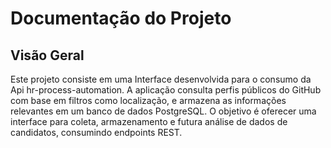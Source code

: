 # Documentação do Projeto

## Visão Geral
Este projeto consiste em uma Interface desenvolvida para o consumo da Api hr-process-automation. A aplicação consulta perfis públicos do GitHub com base em filtros como localização, e armazena as informações relevantes em um banco de dados PostgreSQL. O objetivo é oferecer uma interface para coleta, armazenamento e futura análise de dados de candidatos, consumindo endpoints REST.

